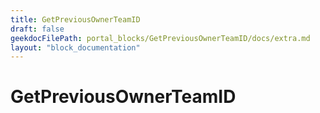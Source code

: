 ```yaml
---
title: GetPreviousOwnerTeamID
draft: false
geekdocFilePath: portal_blocks/GetPreviousOwnerTeamID/docs/extra.md
layout: "block_documentation"
---
```

# GetPreviousOwnerTeamID